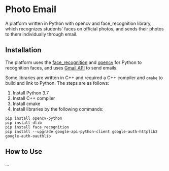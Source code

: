 # Photo Email
A platform written in Python with opencv and face_recognition library, which recognizes students' faces on official photos, and sends their photos to them individually through email.

## Installation
The platform uses the [face_recognition](https://github.com/ageitgey/face_recognition) and [opencv](https://github.com/opencv/opencv) for Python to recognition faces, and uses [Gmail API](https://developers.google.com/gmail/api/) to send emails.

Some libraries are written in C++ and required a C++ compiler and `cmake` to build and link to Python. The steps are as follows:

1. Install Python 3.7
1. Install C++ compiler
1. Install cmake
1. Install libraries by the following commands:

```
pip install opencv-python
pip install dlib
pip install face_recognition
pip install --upgrade google-api-python-client google-auth-httplib2 google-auth-oauthlib
```

## How to Use
...
